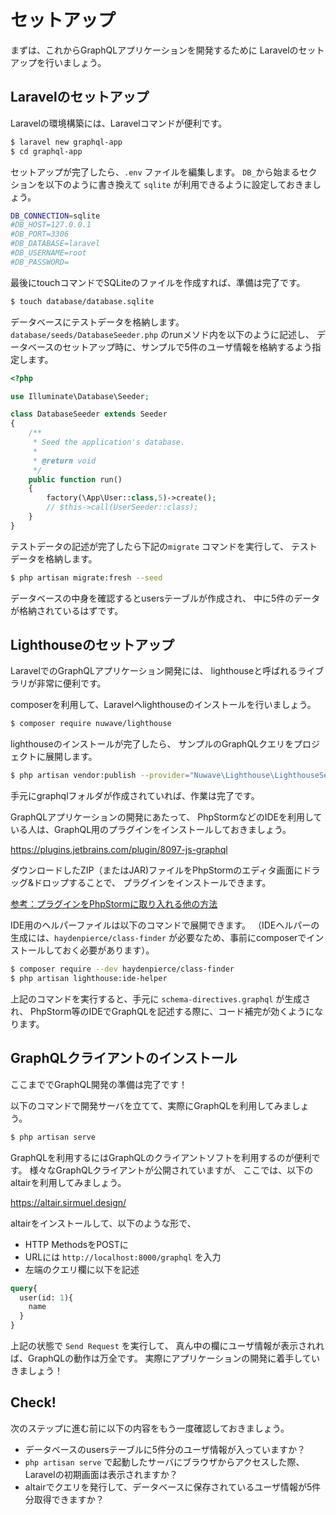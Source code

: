 # セットアップ

まずは、これからGraphQLアプリケーションを開発するために
Laravelのセットアップを行いましょう。

## Laravelのセットアップ

Laravelの環境構築には、Laravelコマンドが便利です。

```bash
$ laravel new graphql-app
$ cd graphql-app
```

セットアップが完了したら、`.env` ファイルを編集します。
`DB_`から始まるセクションを以下のように書き換えて `sqlite` が利用できるように設定しておきましょう。

```bash
DB_CONNECTION=sqlite
#DB_HOST=127.0.0.1
#DB_PORT=3306
#DB_DATABASE=laravel
#DB_USERNAME=root
#DB_PASSWORD=
```

最後にtouchコマンドでSQLiteのファイルを作成すれば、準備は完了です。

```bash
$ touch database/database.sqlite
```

データベースにテストデータを格納します。
`database/seeds/DatabaseSeeder.php` のrunメソド内を以下のように記述し、
データベースのセットアップ時に、サンプルで5件のユーザ情報を格納するよう指定します。

```php
<?php

use Illuminate\Database\Seeder;

class DatabaseSeeder extends Seeder
{
    /**
     * Seed the application's database.
     *
     * @return void
     */
    public function run()
    {
        factory(\App\User::class,5)->create();
        // $this->call(UserSeeder::class);
    }
}
```

テストデータの記述が完了したら下記の`migrate` コマンドを実行して、
テストデータを格納します。

```bash
$ php artisan migrate:fresh --seed
```

データベースの中身を確認するとusersテーブルが作成され、
中に5件のデータが格納されているはずです。

## Lighthouseのセットアップ

LaravelでのGraphQLアプリケーション開発には、
lighthouseと呼ばれるライブラリが非常に便利です。

composerを利用して、Laravelへlighthouseのインストールを行いましょう。

```bash
$ composer require nuwave/lighthouse
```

lighthouseのインストールが完了したら、
サンプルのGraphQLクエリをプロジェクトに展開します。

```bash
$ php artisan vendor:publish --provider="Nuwave\Lighthouse\LighthouseServiceProvider" --tag=schema
```

手元にgraphqlフォルダが作成されていれば、作業は完了です。

GraphQLアプリケーションの開発にあたって、
PhpStormなどのIDEを利用している人は、GraphQL用のプラグインをインストールしておきましょう。

https://plugins.jetbrains.com/plugin/8097-js-graphql  

ダウンロードしたZIP（またはJAR)ファイルをPhpStormのエディタ画面にドラッグ&ドロップすることで、
プラグインをインストールできます。　

[参考：プラグインをPhpStormに取り入れる他の方法](https://pleiades.io/help/phpstorm/managing-plugins.html)


IDE用のヘルパーファイルは以下のコマンドで展開できます。
（IDEヘルパーの生成には、`haydenpierce/class-finder` が必要なため、事前にcomposerでインストールしておく必要があります）。

```bash
$ composer require --dev haydenpierce/class-finder
$ php artisan lighthouse:ide-helper
```

上記のコマンドを実行すると、手元に `schema-directives.graphql` が生成され、
PhpStorm等のIDEでGraphQLを記述する際に、コード補完が効くようになります。

## GraphQLクライアントのインストール

ここまででGraphQL開発の準備は完了です！

以下のコマンドで開発サーバを立てて、実際にGraphQLを利用してみましょう。

```bash
$ php artisan serve
```

GraphQLを利用するにはGraphQLのクライアントソフトを利用するのが便利です。
様々なGraphQLクライアントが公開されていますが、
ここでは、以下のaltairを利用してみましょう。

https://altair.sirmuel.design/

altairをインストールして、以下のような形で、

- HTTP MethodsをPOSTに
- URLには `http://localhost:8000/graphql` を入力
- 左端のクエリ欄に以下を記述

```graphql
query{
  user(id: 1){
    name
  }
}
```

上記の状態で `Send Request` を実行して、
真ん中の欄にユーザ情報が表示されれば、GraphQLの動作は万全です。
実際にアプリケーションの開発に着手していきましょう！

## Check! 

次のステップに進む前に以下の内容をもう一度確認しておきましょう。

- データベースのusersテーブルに5件分のユーザ情報が入っていますか？
- `php artisan serve` で起動したサーバにブラウザからアクセスした際、Laravelの初期画面は表示されますか？
- altairでクエリを発行して、データベースに保存されているユーザ情報が5件分取得できますか？
